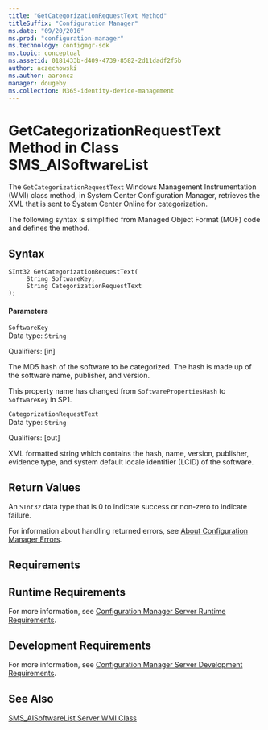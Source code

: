 ```yaml
---
title: "GetCategorizationRequestText Method"
titleSuffix: "Configuration Manager"
ms.date: "09/20/2016"
ms.prod: "configuration-manager"
ms.technology: configmgr-sdk
ms.topic: conceptual
ms.assetid: 0181433b-d409-4739-8582-2d11dadf2f5b
author: aczechowski
ms.author: aaroncz
manager: dougeby
ms.collection: M365-identity-device-management
---
```

# GetCategorizationRequestText Method in Class SMS_AISoftwareList
The `GetCategorizationRequestText` Windows Management Instrumentation (WMI) class method, in System Center Configuration Manager, retrieves the XML that is sent to System Center Online for categorization.  

 The following syntax is simplified from Managed Object Format (MOF) code and defines the method.  

## Syntax  

```  
SInt32 GetCategorizationRequestText(      
     String SoftwareKey,  
     String CategorizationRequestText  
);  
```  

#### Parameters  
 `SoftwareKey`  
 Data type: `String`  

 Qualifiers: [in]  

 The MD5 hash of the software to be categorized. The hash is made up of the software name, publisher, and version.  

 This property name has changed from `SoftwarePropertiesHash` to `SoftwareKey` in SP1.  

 `CategorizationRequestText`  
 Data type: `String`  

 Qualifiers: [out]  

 XML formatted string which contains the hash, name, version, publisher, evidence type, and system default locale identifier (LCID) of the software.  

## Return Values  
 An `SInt32` data type that is 0 to indicate success or non-zero to indicate failure.  

 For information about handling returned errors, see [About Configuration Manager Errors](../../../../../develop/core/understand/about-configuration-manager-errors.md).  

## Requirements  

## Runtime Requirements  
 For more information, see [Configuration Manager Server Runtime Requirements](../../../../../develop/core/reqs/server-runtime-requirements.md).  

## Development Requirements  
 For more information, see [Configuration Manager Server Development Requirements](../../../../../develop/core/reqs/server-development-requirements.md).  

## See Also  
 [SMS_AISoftwareList Server WMI Class](../../../../../develop/reference/core/clients/asset-intelligence/sms_aisoftwarelist-server-wmi-class.md)
